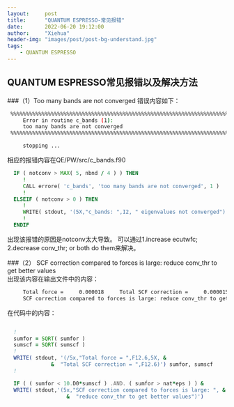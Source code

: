 ```yaml
---
layout:     post
title:      "QUANTUM ESPRESSO-常见报错"
date:       2022-06-20 19:12:00
author:     "Xiehua"
header-img: "images/post/post-bg-understand.jpg"
tags:
    - QUANTUM ESPRESSO
---
```


## QUANTUM ESPRESSO常见报错以及解决方法

###（1）Too many bands are not converged
错误内容如下：  
```bash
 %%%%%%%%%%%%%%%%%%%%%%%%%%%%%%%%%%%%%%%%%%%%%%%%%%%%%%%%%%%%%%%%%%%%%%%%%%%%%%
     Error in routine c_bands (1):
     too many bands are not converged
 %%%%%%%%%%%%%%%%%%%%%%%%%%%%%%%%%%%%%%%%%%%%%%%%%%%%%%%%%%%%%%%%%%%%%%%%%%%%%%

     stopping ...
```

相应的报错内容在QE/PW/src/c_bands.f90
```fortran  
  IF ( notconv > MAX( 5, nbnd / 4 ) ) THEN
     !
     CALL errore( 'c_bands', 'too many bands are not converged', 1 )
     !
  ELSEIF ( notconv > 0 ) THEN
     !
     WRITE( stdout, '(5X,"c_bands: ",I2, " eigenvalues not converged")' ) notconv
     !
  ENDIF
```
出现该报错的原因是notconv太大导致。
可以通过1.increase ecutwfc; 2.decrease conv_thr; or both do them来解决。

###（2） SCF correction compared to forces is large: reduce conv_thr to get better values  
出现该内容在输出文件中的内容：  
```bash
     Total force =     0.000018     Total SCF correction =     0.000015
     SCF correction compared to forces is large: reduce conv_thr to get better values
```

在代码中的内容：  
```fortran  

  !
  sumfor = SQRT( sumfor )
  sumscf = SQRT( sumscf )
  !
  WRITE( stdout, '(/5x,"Total force = ",F12.6,5X, &
              &  "Total SCF correction = ",F12.6)') sumfor, sumscf
  !

  IF ( ( sumfor < 10.D0*sumscf ) .AND. ( sumfor > nat*eps ) ) &
  WRITE( stdout,'(5x,"SCF correction compared to forces is large: ", &
                   &  "reduce conv_thr to get better values")')
```  